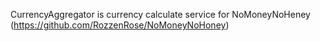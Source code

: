 CurrencyAggregator is currency calculate service for NoMoneyNoHeney (https://github.com/RozzenRose/NoMoneyNoHoney)
